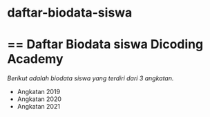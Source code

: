# daftar-biodata-siswa
==
Daftar Biodata siswa Dicoding Academy
==
*Berikut adalah biodata siswa yang terdiri dari 3 angkatan.*
- Angkatan 2019
- Angkatan 2020
- Angkatan 2021
